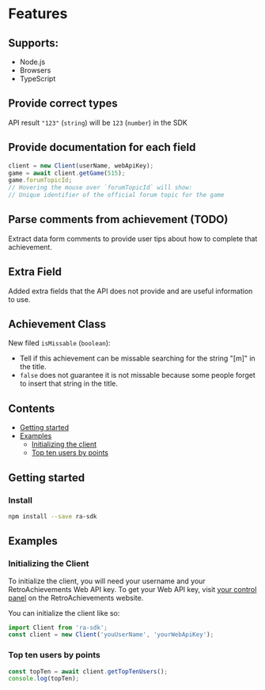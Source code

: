 # Features

## Supports:
* Node.js
* Browsers
* TypeScript

## Provide correct types
API result `"123"` (`string`) will be `123` (`number`) in the SDK

## Provide documentation for each field
```typescript
client = new Client(userName, webApiKey);
game = await client.getGame(515);
game.forumTopicId; 
// Hovering the mouse over `forumTopicId` will show:
// Unique identifier of the official forum topic for the game
```

## Parse comments from achievement (TODO)
Extract data form comments to provide user tips about how to complete that achievement.

## Extra Field
Added extra fields that the API does not provide and are useful information to use.

## Achievement Class
New filed `isMissable` (`boolean`):
* Tell if this achievement can be missable searching for the string "[m]" in the title.
* `false` does not guarantee it is not missable because some people forget to insert that string in the title.

## Contents

- [Getting started](#getting-started)
- [Examples](#examples)
  - [Initializing the client](#initializing-the-client)
  - [Top ten users by points](#top-ten-users-by-points)


## Getting started

### Install

```sh
npm install --save ra-sdk
```

## Examples

### Initializing the Client

To initialize the client, you will need your username and your RetroAchievements Web API key. To get your Web API key, visit [your control panel](http://retroachievements.org/controlpanel.php) on the RetroAchievements website.

You can initialize the client like so:

```typescript
import Client from 'ra-sdk';
const client = new Client('youUserName', 'yourWebApiKey');
```

### Top ten users by points

```typescript
const topTen = await client.getTopTenUsers();
console.log(topTen);
```